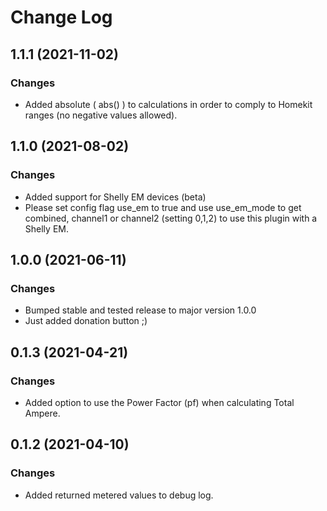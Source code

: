 # Change Log

## 1.1.1 (2021-11-02)

### Changes

* Added absolute ( abs() ) to calculations in order to comply to Homekit ranges (no negative values allowed).

## 1.1.0 (2021-08-02)

### Changes

* Added support for Shelly EM devices (beta)
* Please set config flag use_em to true and 
  use use_em_mode to get combined, channel1 or channel2 (setting 0,1,2)
  to use this plugin with a Shelly EM.

## 1.0.0 (2021-06-11)

### Changes

* Bumped stable and tested release to major version 1.0.0
* Just added donation button ;)

## 0.1.3 (2021-04-21)

### Changes

* Added option to use the Power Factor (pf) when calculating Total Ampere.


## 0.1.2 (2021-04-10)

### Changes

* Added returned metered values to debug log.

